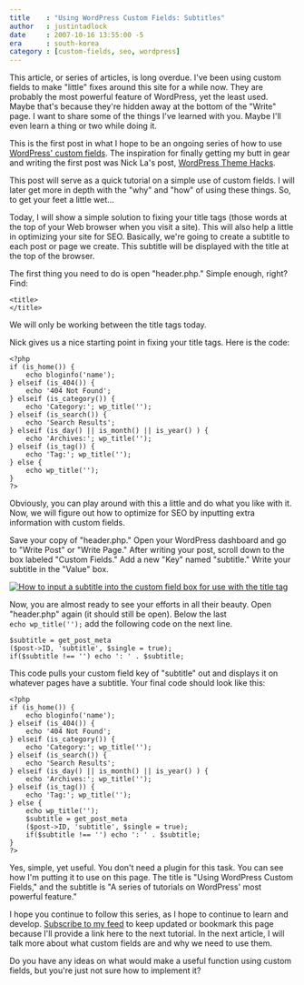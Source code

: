 ```yaml
---
title    : "Using WordPress Custom Fields: Subtitles"
author   : justintadlock
date     : 2007-10-16 13:55:00 -5
era      : south-korea
category : [custom-fields, seo, wordpress]
---
```


This article, or series of articles, is long overdue.  I've been using custom fields to make "little" fixes around this site for a while now.  They are probably the most powerful feature of WordPress, yet the least used.  Maybe that's because they're hidden away at the bottom of the "Write" page.  I want to share some of the things I've learned with you.  Maybe I'll even learn a thing or two while doing it.

This is the first post in what I hope to be an ongoing series of how to use <a href="http://codex.wordpress.org/Using_Custom_Fields" title="WordPress: Using Custom Fields"> WordPress' custom fields</a>.  The inspiration for finally getting my butt in gear and writing the first post was Nick La's post, <a href="http://www.webdesignerwall.com/tutorials/wordpress-theme-hacks" title="WordPress Theme Hacks"> WordPress Theme Hacks</a>.

This post will serve as a quick tutorial on a simple use of custom fields.  I will later get more in depth with the "why" and "how" of using these things.  So, to get your feet a little wet...

Today, I will show a simple solution to fixing your title tags (those words at the top of your Web browser when you visit a site).  This will also help a little in optimizing your site for SEO.  Basically, we're going to create a subtitle to each post or page we create.  This subtitle will be displayed with the title at the top of the browser.

The first thing you need to do is open "header.php."  Simple enough, right?  Find:

```
<title>
</title>
```
We will only be working between the title tags today.

Nick gives us a nice starting point in fixing your title tags.  Here is the code:

```
<?php
if (is_home()) {
	echo bloginfo('name');
} elseif (is_404()) {
	echo '404 Not Found';
} elseif (is_category()) {
	echo 'Category:'; wp_title('');
} elseif (is_search()) {
	echo 'Search Results';
} elseif (is_day() || is_month() || is_year() ) {
	echo 'Archives:'; wp_title('');
} elseif (is_tag()) {
	echo 'Tag:'; wp_title('');
} else {
	echo wp_title('');
}
?>
```

Obviously, you can play around with this a little and do what you like with it.  Now, we will figure out how to optimize for SEO by inputting extra information with custom fields.

Save your copy of "header.php."  Open your WordPress dashboard and go to "Write Post" or "Write Page."  After writing your post, scroll down to the box labeled "Custom Fields."  Add a new "Key" named "subtitle."  Write your subtitle in the "Value" box.

<a href='http://justintadlock.com/blog/wp-content/uploads/2007/10/custom-fields-subtitle.gif' title='How to input a subtitle into the custom field box for use with the title tag'><img class='center i400x150' src='http://justintadlock.com/blog/wp-content/uploads/2007/10/cf-subtitle-thumb.gif' alt='How to input a subtitle into the custom field box for use with the title tag' /></a>

Now, you are almost ready to see your efforts in all their beauty.  Open "header.php" again (it should still be open).  Below the last <code> echo wp_title('');</code> add the following code on the next line.

```
$subtitle = get_post_meta
($post->ID, 'subtitle', $single = true);
if($subtitle !== '') echo ': ' . $subtitle;
```

This code pulls your custom field key of "subtitle" out and displays it on whatever pages have a subtitle.  Your final code should look like this:

```
<?php
if (is_home()) {
	echo bloginfo('name');
} elseif (is_404()) {
	echo '404 Not Found';
} elseif (is_category()) {
	echo 'Category:'; wp_title('');
} elseif (is_search()) {
	echo 'Search Results';
} elseif (is_day() || is_month() || is_year() ) {
	echo 'Archives:'; wp_title('');
} elseif (is_tag()) {
	echo 'Tag:'; wp_title('');
} else {
	echo wp_title('');
	$subtitle = get_post_meta
	($post->ID, 'subtitle', $single = true);
	if($subtitle !== '') echo ': ' . $subtitle;
}
?>
```

Yes, simple, yet useful.  You don't need a plugin for this task.  You can see how I'm putting it to use on this page.  The title is "Using WordPress Custom Fields," and the subtitle is "A series of tutorials on WordPress' most powerful feature."

I hope you continue to follow this series, as I hope to continue to learn and develop.  <a href="http://feeds.feedburner.com/justintadlock" title="Subcribe to Justin Tadlock"> Subscribe to my feed</a> to keep updated or bookmark this page because I'll provide a link here to the next tutorial.  In the next article, I will talk more about what custom fields are and why we need to use them.

Do you have any ideas on what would make a useful function using custom fields, but you're just not sure how to implement it?
